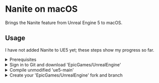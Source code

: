 # Nanite on macOS

Brings the Nanite feature from Unreal Engine 5 to macOS.

## Usage

I have not added Nanite to UE5 yet; these steps show my progress so far.

<details>
<summary>Prerequisites</summary>

---

- Around 150 GB of free disk space.
- Install [Homebrew](https://brew.sh).
- Install Git. This can be accomplished using Homebrew: `brew install git`.
- Install Xcode 14 beta from [developer.apple.com](https://developer.apple.com/xcode/resources). Rename the app `Xcode-beta` and place it in `~/Applications`.
- [Create](https://www.epicgames.com/id/register) an Epic Games account and [link](https://www.epicgames.com/help/en-US/epic-accounts-c5719348850459/connect-accounts-c5719351300507/how-do-i-link-my-unreal-engine-account-with-my-github-account-a5720369784347) it to your GitHub account.

> <sup>1</sup>Xcode 14 should be released in September 2022. When it is no longer in beta, Xcode from the Mac App Store will work.

Perform the following in a new Terminal window, then close the window.

```
>>> sudo xcode-select --switch ~/Applications/Xcode-beta.app
(prompt to enter password)
>>> swift --version
(Swift 5.7 should appear in the output)
```

</details>
<details>
<summary>Sign in to Git and download 'EpicGames/UnrealEngine'</summary>

---

Launch the `Xcode` app and go to <b>Menu Bar > Xcode > Preferences > Accounts</b>. Click the "+" button on the bottom left, then select the "GitHub" account type. A popup prompts you for a GitHub [access token](https://docs.github.com/en/authentication/keeping-your-account-and-data-secure/creating-a-personal-access-token). Generate one with the following scopes. <ins>Do not</ins> close the browser window showing that token's letters/digits until you've cloned the UE5 repository.

- admin:public_key
- write:discussion
- repo
- user

Enter your GitHub account username and the access token. Click "Sign In", then quit and restart Xcode. Create a folder called `UnrealEngine` in `~/Documents`. Right-click it in Finder and click "New Terminal at Folder". Enter these commands into the new Terminal window:

```
>>> pwd
/Users/<your username>/Documents/UnrealEngine
>>> git clone --single-branch -b ue5-main https://github.com/EpicGames/UnrealEngine
```

While cloning the UE5 repository, it may ask for your credentials. Enter the access token from above instead of your account password. The download may take an hour with average internet speeds, so `git clone` has flags that minimize the amount of downloaded commits.

</details>
<details>
<summary>Compile unmodified 'ue5-main'</summary>

---

Follow [this guide](https://docs.unrealengine.com/5.0/en-US/downloading-unreal-engine-source-code) starting with step 3 of "Downloading the Source Code". Then, follow [this guide](https://docs.unrealengine.com/5.0/en-US/building-unreal-engine-from-source).
  
After the first build attempt, it will fail because an `Info.plist` is not generated. In the project navigator, select <b>Engine > UE5</b>. Click the <b>Build Settings</b> tab, then look at <b>TARGETS</b> on the left. Select <b>UE5</b>, which has a gray (not blue) App Store icon next to it. In the build settings search bar, type "generate info". Only one setting pops up: "Generate Info.plist File". Change its value from "No" to "Yes".
  
Building should take on the order of 10 - 30 minutes. In the activity monitor, around 8-10 `clang` processes should use 100% of your CPU for several minutes. If they only reach around 50% of the CPU, something is going wrong.

Unreal Editor will not launch from <b>Product > Run</b>, so navigate to the following URL in finder. Double-click the `UnrealEditor` application. After some time, the "Unreal Project Browser" window appears.

```
/Users/<your username>/Documents/UnrealEngine/UnrealEngine/Engine/Binaries/Mac
```
<!-- Change double quotes to bold everywhere -->

</details>
<details>
<summary>Create your 'EpicGames/UnrealEngine' fork and branch</summary>
  
<!-- Git add + commit should not show any changes -->

</details>
